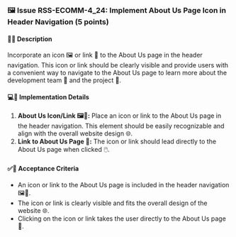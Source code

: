 ### 🖼️ Issue RSS-ECOMM-4_24: Implement About Us Page Icon in Header Navigation (5 points)

#### 📝👥 Description

Incorporate an icon 🖼️ or link 🔗 to the About Us page in the header navigation. This icon or link should be clearly visible and provide users with a convenient way to navigate to the About Us page to learn more about the development team 👥 and the project 📝.

#### 💻🔧 Implementation Details

1. **About Us Icon/Link 🖼️🔗:** Place an icon or link to the About Us page in the header navigation. This element should be easily recognizable and align with the overall website design 🌐.
2. **Link to About Us Page 🚏:** The icon or link should lead directly to the About Us page when clicked 🖱️.

#### ✅🎯 Acceptance Criteria

- An icon or link to the About Us page is included in the header navigation 🖼️🔗.
- The icon or link is clearly visible and fits the overall design of the website 🌐.
- Clicking on the icon or link takes the user directly to the About Us page 🚏.
